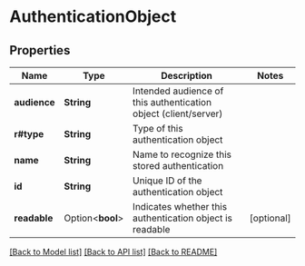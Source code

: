 # AuthenticationObject

## Properties

Name | Type | Description | Notes
------------ | ------------- | ------------- | -------------
**audience** | **String** | Intended audience of this authentication object (client/server) | 
**r#type** | **String** | Type of this authentication object | 
**name** | **String** | Name to recognize this stored authentication | 
**id** | **String** | Unique ID of the authentication object | 
**readable** | Option<**bool**> | Indicates whether this authentication object is readable | [optional]

[[Back to Model list]](../README.md#documentation-for-models) [[Back to API list]](../README.md#documentation-for-api-endpoints) [[Back to README]](../README.md)


